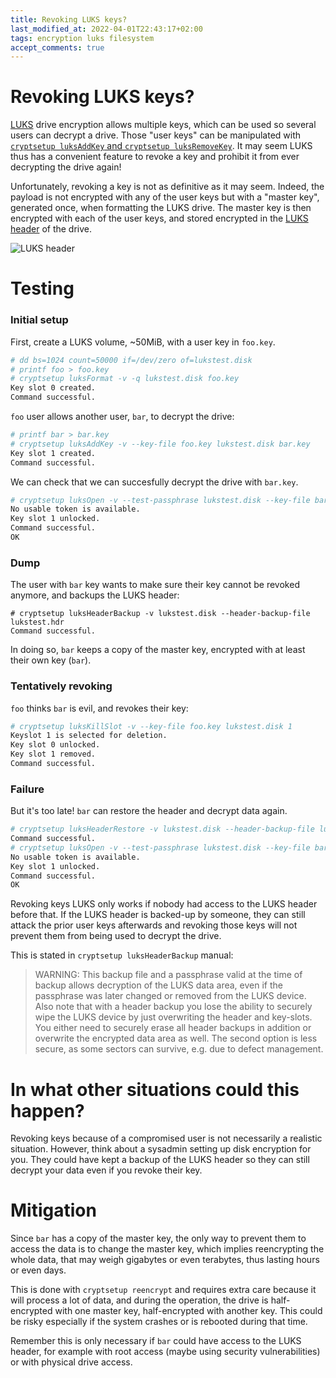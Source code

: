 ```yaml
---
title: Revoking LUKS keys?
last_modified_at: 2022-04-01T22:43:17+02:00
tags: encryption luks filesystem
accept_comments: true
---
```


# Revoking LUKS keys?

[LUKS](https://en.wikipedia.org/wiki/Linux_Unified_Key_Setup) drive encryption allows multiple keys, which can be used so several users can decrypt a drive.
Those "user keys" can be manipulated with [`cryptsetup luksAddKey` and `cryptsetup luksRemoveKey`].
It may seem LUKS thus has a convenient feature to revoke a key and prohibit it from ever decrypting the drive again!

[`cryptsetup luksAddKey` and `cryptsetup luksRemoveKey`]: https://manpages.debian.org/stable/cryptsetup-bin/cryptsetup.8.en.html

Unfortunately, revoking a key is not as definitive as it may seem.
Indeed, the payload is not encrypted with any of the user keys but with a "master key", generated once, when formatting the LUKS drive.
The master key is then encrypted with each of the user keys, and stored encrypted in the [LUKS header] of the drive.

[LUKS header]: https://security.stackexchange.com/questions/109223/what-does-luks-header-contain

![LUKS header](luks-header.png)

# Testing

### Initial setup

First, create a LUKS volume, ~50MiB, with a user key in `foo.key`.

```sh
# dd bs=1024 count=50000 if=/dev/zero of=lukstest.disk
# printf foo > foo.key
# cryptsetup luksFormat -v -q lukstest.disk foo.key
Key slot 0 created.
Command successful.
```

`foo` user allows another user, `bar`, to decrypt the drive:

```sh
# printf bar > bar.key
# cryptsetup luksAddKey -v --key-file foo.key lukstest.disk bar.key
Key slot 1 created.
Command successful.
```

We can check that we can succesfully decrypt the drive with `bar.key`.

```sh
# cryptsetup luksOpen -v --test-passphrase lukstest.disk --key-file bar.key && echo OK
No usable token is available.
Key slot 1 unlocked.
Command successful.
OK
```

### Dump

The user with `bar` key wants to make sure their key cannot be revoked anymore, and backups the LUKS header:
```
# cryptsetup luksHeaderBackup -v lukstest.disk --header-backup-file lukstest.hdr
Command successful.
```

In doing so, `bar` keeps a copy of the master key, encrypted with at least their own key (`bar`).

### Tentatively revoking

`foo` thinks `bar` is evil, and revokes their key:

```sh
# cryptsetup luksKillSlot -v --key-file foo.key lukstest.disk 1
Keyslot 1 is selected for deletion.
Key slot 0 unlocked.
Key slot 1 removed.
Command successful.
```

### Failure

But it's too late! `bar` can restore the header and decrypt data again.

```sh
# cryptsetup luksHeaderRestore -v lukstest.disk --header-backup-file lukstest.hdr -q
Command successful.
# cryptsetup luksOpen -v --test-passphrase lukstest.disk --key-file bar.key && echo OK
No usable token is available.
Key slot 1 unlocked.
Command successful.
OK
```

Revoking keys LUKS only works if nobody had access to the LUKS header before that.
If the LUKS header is backed-up by someone, they can still attack the prior user keys afterwards and revoking those keys will not prevent them from being used to decrypt the drive.

This is stated in `cryptsetup luksHeaderBackup` manual:

> WARNING: This backup file and a passphrase valid at the time of backup allows decryption of the LUKS data area, even if the passphrase was later changed or removed from the LUKS device. Also note that with a header backup you lose the ability to  securely  wipe  the LUKS device by just overwriting the header and key-slots. You either need to securely erase all header backups in addition or overwrite the encrypted data area as well.  The second option is less secure, as some sectors can survive, e.g. due to defect management.


# In what other situations could this happen?

Revoking keys because of a compromised user is not necessarily a realistic situation.
However, think about a sysadmin setting up disk encryption for you.
They could have kept a backup of the LUKS header so they can still decrypt your data even if you revoke their key.


# Mitigation

Since `bar` has a copy of the master key, the only way to prevent them to access the data is to change the master key, which implies reencrypting the whole data, that may weigh gigabytes or even terabytes, thus lasting hours or even days.

This is done with `cryptsetup reencrypt` and requires extra care because it will process a lot of data, and during the operation, the drive is half-encrypted with one master key, half-encrypted with another key.
This could be risky especially if the system crashes or is rebooted during that time.

Remember this is only necessary if `bar` could have access to the LUKS header, for example with root access (maybe using security vulnerabilities) or with physical drive access.


